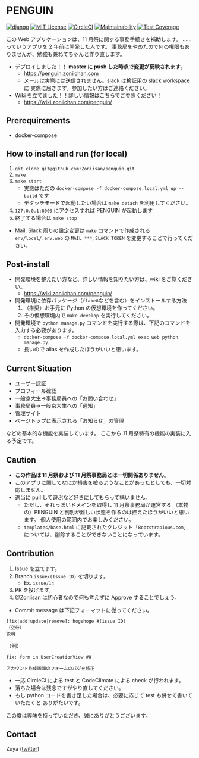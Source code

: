 # PENGUIN
[![django](https://img.shields.io/badge/django-3.0.6-214c33.svg?style=flat)](https://djangoproject.com/)
[![MIT License](https://img.shields.io/badge/license-MIT-blue.svg?style=flat)](LICENSE)
[![CircleCI](https://circleci.com/gh/Zoniisan/penguin.svg?style=shield)](https://circleci.com/gh/Zoniisan/penguin)
[![Maintainability](https://api.codeclimate.com/v1/badges/47f3158caa24c86ea009/maintainability)](https://codeclimate.com/github/Zoniisan/penguin/maintainability)
[![Test Coverage](https://api.codeclimate.com/v1/badges/47f3158caa24c86ea009/test_coverage)](https://codeclimate.com/github/Zoniisan/penguin/test_coverage)

この Web アプリケーションは、11 月祭に関する事務手続きを補助します。
……っていうアプリを 2 年前に開発した人です。
事務局をやめたので何の権限もありませんが、勉強も兼ねてちゃんと作り直します。

* デプロイしました！！ **master に push した時点で変更が反映されます**。
    * https://penguin.zoniichan.com
    * メールは実際には送信されません。slack は検証用の slack workspace に
    実際に届きます。参加したい方はご連絡ください。
* Wiki を立てました！！詳しい情報はこちらでご参照ください！
    * https://wiki.zoniichan.com/penguin/

## Prerequirements
* docker-compose

## How to install and run (for local)
1. `git clone git@github.com:Zoniisan/penguin.git`
1. `make`
1. `make start`
    * 実態はただの `docker-compose -f docker-compose.local.yml up --build` です
    * デタッチモードで起動したい場合は `make detach` を利用してください。
1. `127.0.0.1:8000` にアクセスすれば PENGUIN が起動します
1. 終了する場合は `make stop`

* Mail, Slack 周りの設定変更は `make` コマンドで作成される
`env/local/.env.web` の `MAIL_***`, `SLACK_TOKEN` を変更することで行ってください。

## Post-install
* 開発環境を整えたい方など、詳しい情報を知りたい方は、wiki をご覧ください。
    * https://wiki.zoniichan.com/penguin/
* 開発環境に依存パッケージ（`flake8`などを含む）をインストールする方法
    1. （推奨）お手元に Python の仮想環境を作ってください。
    1. その仮想環境内で `make develop` を実行してください。
* 開発環境で `python manage.py` コマンドを実行する際は、下記のコマンドを入力する必要があります。
    * `docker-compose -f docker-compose.local.yml exec web python manage.py`
    * 長いので alias を作成したほうがいいと思います。


## Current Situation
* ユーザー認証
* プロフィール確認
* 一般京大生→事務局員への「お問い合わせ」
* 事務局員→一般京大生への「通知」
* 管理サイト
* ページトップに表示される「お知らせ」の管理

などの基本的な機能を実装しています。
ここから 11 月祭特有の機能の実装に入る予定です。

## Caution
* **この作品は 11 月祭および 11 月祭事務局とは一切関係ありません**。
* このアプリに関してなにか損害を被るようなことがあったとしても、一切対応しません。
* 適当に pull して遊ぶなど好きにしてもらって構いません。
    * ただし、それっぽいドメインを取得し 11 月祭事務局が運営する
    （本物の）PENGUIN と判別が難しい状態を作るのは控えたほうがいいと思います。
    個人使用の範囲内でお楽しみください。
    * `templates/base.html` に記載されたクレジット「`Bootstrapious.com`」
    については、削除することができないことになっています。


## Contribution
1. Issue を立てます。
1. Branch `issue/(Issue ID)` を切ります。
    * Ex. `issue/14`
1. PR を投げます。
1. @Zoniisan は初心者なので何も考えずに Approve することでしょう。

* Commit message は下記フォーマットに従ってください。
```
[fix|add|update|remove]: hogehoge #(issue ID)
（空行）
説明
```
（例）
```
fix: form in UserCreationView #0

アカウント作成画面のフォームのバグを修正
```

* 一応 CircleCI による test と CodeClimate による check が行われます。
* 落ちた場合は残念ですがやり直してください。
* もし python コードを書き足した場合は、必要に応じて test も併せて書いていただくと
ありがたいです。

この度は興味を持っていただき、誠にありがとうございます。


## Contact
Zuya ([twitter](https://twitter.com/Zoniichan))
